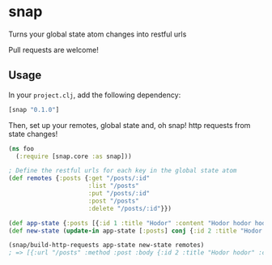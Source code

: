 snap
======================

Turns your global state atom changes into restful urls

Pull requests are welcome!

Usage
-----

In your `project.clj`, add the following dependency:

```clojure
[snap "0.1.0"]
```

Then, set up your remotes, global state and, oh snap! http requests from state changes!

```clojure
(ns foo
  (:require [snap.core :as snap]))

; Define the restful urls for each key in the global state atom
(def remotes {:posts {:get "/posts/:id"
                      :list "/posts"
                      :put "/posts/:id"
                      :post "/posts"
                      :delete "/posts/:id"}})

(def app-state {:posts [{:id 1 :title "Hodor" :content "Hodor hodor hodor"}]})
(def new-state (update-in app-state [:posts] conj {:id 2 :title "Hodor hodor" :content "Hodor"})

(snap/build-http-requests app-state new-state remotes)
; => [{:url "/posts" :method :post :body {:id 2 :title "Hodor hodor" :content "Hodor"}}]

```
